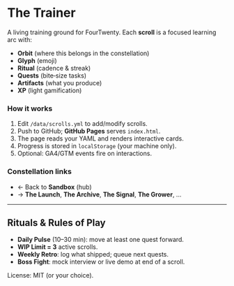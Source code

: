 # The Trainer

A living training ground for FourTwenty. Each **scroll** is a focused learning arc with:
- **Orbit** (where this belongs in the constellation)
- **Glyph** (emoji)
- **Ritual** (cadence & streak)
- **Quests** (bite‑size tasks)
- **Artifacts** (what you produce)
- **XP** (light gamification)

### How it works
1. Edit `/data/scrolls.yml` to add/modify scrolls.
2. Push to GitHub; **GitHub Pages** serves `index.html`.
3. The page reads your YAML and renders interactive cards.
4. Progress is stored in `localStorage` (your machine only).
5. Optional: GA4/GTM events fire on interactions.

### Constellation links
- ← Back to **Sandbox** (hub)
- → **The Launch**, **The Archive**, **The Signal**, **The Grower**, ...

---

## Rituals & Rules of Play
- **Daily Pulse** (10–30 min): move at least one quest forward.
- **WIP Limit = 3** active scrolls.
- **Weekly Retro**: log what shipped; queue next quests.
- **Boss Fight**: mock interview or live demo at end of a scroll.

License: MIT (or your choice).

